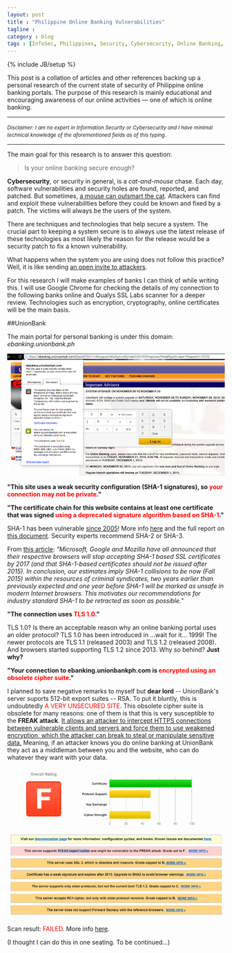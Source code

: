 ```yaml
---
layout: post
title : "Philippine Online Banking Vulnerabilities"
tagline : 
category : blog
tags : [InfoSec, Philippines, Security, Cybersecurity, Online Banking, featured]
---
```

{% include JB/setup %}

This post is a collation of articles and other references backing up a personal research of the current state of security of Philippine online banking portals. The purpose of this research is mainly educational and encouraging awareness of our online activities — one of which is online banking.

<hr>

<small>_Disclaimer: I am no expert in Information Security or Cybersecurity and I have minimal technical knowledge of the aforementioned fields as of this typing._</small>

<hr>

The main goal for this research is to answer this question: 

> Is your online banking secure enough?

**Cybersecurity**, or security in general, is a *cat-and-mouse* chase. Each day, software vulnerabilities and security holes are found, reported, and patched. But sometimes, [a mouse can outsmart the cat](https://en.wikipedia.org/wiki/Zero-day_(computing)). Attackers can find and exploit these vulnerabilities before they could be known and fixed by a patch. The victims will always be the users of the system.

There are techniques and technologies that help secure a system. The crucial part to keeping a system secure is to always use the latest release of these technologies as most likely the reason for the release would be a security patch to fix a known vulnerability.

What happens when the system you are using does not follow this practice? Well, it is like sending [an open invite to attackers](http://www.rappler.com/life-and-style/technology/42792-anonymous-hacks-ombudsman-government-websites).

For this research I will make examples of banks I can think of while writing this. I will use Google Chrome for checking the details of my connection to the following banks online and Qualys SSL Labs scanner for a deeper review. Technologies such as encryption, cryptography, online certificates will be the main basis.

##UnionBank

The main portal for personal banking is under this domain: _ebanking.unionbank.ph_

![UnionBank Connection Details](/assets/images/posts/2015/online-banking-unionbank.jpg)

**"This site uses a weak security configuration (SHA-1 signatures), so <span style='color:red'>your connection may not be private</span>."**

**"The certificate chain for this website contains at least one certificate that was signed <span style='color:red'>using a deprecated signature algorithm based on SHA-1</span>."**

SHA-1 has been vulnerable [since 2005](https://www.schneier.com/blog/archives/2005/02/sha1_broken.html)! More info [here](https://en.wikipedia.org/wiki/SHA-1#Attacks) and the full report on [this document](http://eprint.iacr.org/2005/010.pdf). Security experts recommend SHA-2 or SHA-3.

From [this article](https://sites.google.com/site/itstheshappening/): _"Microsoft, Google and Mozilla have all announced that their respective browsers will stop accepting SHA-1 based SSL certificates by 2017 (and that SHA-1-based certificates should not be issued after 2015). In conclusion, our estimates imply SHA-1 collisions to be now (Fall 2015) within the resources of criminal syndicates, two years earlier than previously expected and one year before SHA-1 will be marked as unsafe in modern Internet browsers. This motivates our recommendations for industry standard SHA-1 to be retracted as soon as possible."_

**"The connection uses <span style='color:red'>TLS 1.0</span>."**

TLS 1.0? Is there an acceptable reason why an online banking portal uses an older protocol? TLS 1.0 has been introduced in ...wait for it... 1999! The newer protocols are TLS 1.1 (released 2003) and TLS 1.2 (released 2008). And browsers started supporting TLS 1.2 since 2013. Why so behind? **Just why?**

**"Your connection to ebanking.unionbankph.com is <span style='color:red'>encrypted using an obsolete cipher suite</span>."**

I planned to save negative remarks to myself but **dear lord** -- UnionBank's server suports 512-bit export suites -- RSA. To put it bluntly, this is undoubtedly <span style='color:red'>A VERY UNSECURED SITE</span>. This obsolete cipher suite is obsolete for many reasons: one of them is that this is very susceptible to the **FREAK attack**. [It allows an attacker to intercept HTTPS connections between vulnerable clients and servers and force them to use weakened encryption, which the attacker can break to steal or manipulate sensitive data.](https://freakattack.com/) Meaning, if an attacker knows you do online banking at UnionBank they act as a middleman between you and the website, who can do whatever they want with your data. 


![UnionBank Security Scan Results](/assets/images/posts/2015/online-banking-unionbank-scan.jpg)

Scan result: <span style='color:red'>FAILED</span>. More info [here](https://www.ssllabs.com/ssltest/analyze.html?d=ebanking.unionbankph.com&s=203.82.36.182). 

(I thought I can do this in one seating. To be continued...)
